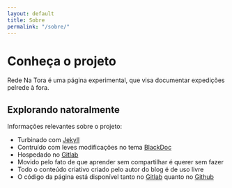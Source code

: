 ```yaml
---
layout: default
title: Sobre
permalink: "/sobre/"
---
```


<div class="page">
  <h1 class="page-title">Conheça o projeto</h1>
</div>
<p class="message">
  Rede Na Tora é uma página experimental, que visa documentar expedições pelrede
  à fora.
</p>

## Explorando natoralmente

Informações relevantes sobre o projeto:

* Turbinado com [Jekyll](http://jekyllrb.com)
* Contruído com leves modificações no tema [BlackDoc](https://github.com/karloespiritu/BlackDoc)
* Hospedado no [Gitlab](https:gitlab.com)
* Movido pelo fato de que aprender sem compartilhar é querer sem fazer
* Todo o conteúdo criativo criado pelo autor do blog é de uso livre
* O código da página está disponível tanto no
  [Gitlab](https://gitlab.com/redenatora/redenatora.gitlab.io) quanto no
  [Github](https://github.com/lsrdg/redenatora)

